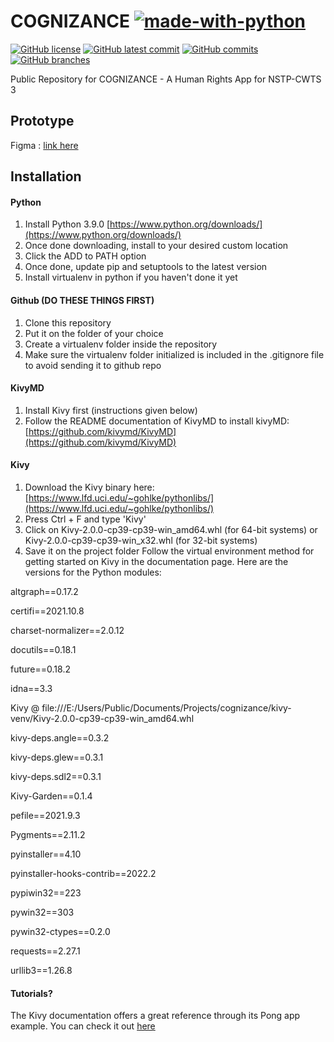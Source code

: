 # COGNIZANCE [![made-with-python](https://img.shields.io/badge/Made%20with-Python-1f425f.svg)](https://www.python.org/) 

[![GitHub license](https://img.shields.io/github/license/Naereen/StrapDown.js.svg)](https://github.com/Naereen/StrapDown.js/blob/master/LICENSE)
[![GitHub latest commit](https://badgen.net/github/last-commit/shannaurelle/cognizance)](https://GitHub.com/shannaurelle/cognizance/commit/)
[![GitHub commits](https://badgen.net/github/commits/shannaurelle/cognizance/)](https://GitHub.com/shannaurelle/cognizance/commit/)
[![GitHub branches](https://badgen.net/github/branches/shannaurelle/cognizance)](https://github.com/shannaurelle/cognizance/)


Public Repository for COGNIZANCE - A Human Rights App for NSTP-CWTS 3 

## Prototype ##
Figma : [link here](https://www.figma.com/proto/NIZDiFJoNPICeDoLymibtP/Cognizance?node-id=47%3A2800&scaling=scale-down&page-id=12%3A2)

## Installation ##

#### Python ####
1. Install Python 3.9.0 [https://www.python.org/downloads/](https://www.python.org/downloads/)
2. Once done downloading, install to your desired custom location 
3. Click the ADD to PATH option 
4. Once done, update pip and setuptools to the latest version
5. Install virtualenv in python if you haven't done it yet

#### Github (DO THESE THINGS FIRST) ####
1. Clone this repository
2. Put it on the folder of your choice
3. Create a virtualenv folder inside the repository
4. Make sure the virtualenv folder initialized is included in the .gitignore file to avoid sending it to github repo

#### KivyMD ####
1. Install Kivy first (instructions given below)
3. Follow the README documentation of KivyMD to install kivyMD: [https://github.com/kivymd/KivyMD](https://github.com/kivymd/KivyMD)

#### Kivy #####
1. Download the Kivy binary here: [https://www.lfd.uci.edu/~gohlke/pythonlibs/](https://www.lfd.uci.edu/~gohlke/pythonlibs/)
2. Press Ctrl + F and type 'Kivy'
3. Click on Kivy-2.0.0-cp39-cp39-win_amd64.whl (for 64-bit systems) or Kivy-2.0.0-cp39-cp39-win_x32.whl (for 32-bit systems)
4. Save it on the project folder 
Follow the virtual environment method for getting started on Kivy in the documentation page. Here are the versions for the Python modules:

altgraph==0.17.2

certifi==2021.10.8

charset-normalizer==2.0.12

docutils==0.18.1

future==0.18.2

idna==3.3

Kivy @ file:///E:/Users/Public/Documents/Projects/cognizance/kivy-venv/Kivy-2.0.0-cp39-cp39-win_amd64.whl

kivy-deps.angle==0.3.2

kivy-deps.glew==0.3.1

kivy-deps.sdl2==0.3.1

Kivy-Garden==0.1.4

pefile==2021.9.3

Pygments==2.11.2

pyinstaller==4.10

pyinstaller-hooks-contrib==2022.2

pypiwin32==223

pywin32==303

pywin32-ctypes==0.2.0

requests==2.27.1

urllib3==1.26.8

#### Tutorials? ####

The Kivy documentation offers a great reference through its Pong app example. You can check it out [here](https://kivy.org/doc/stable/tutorials/pong.html)


